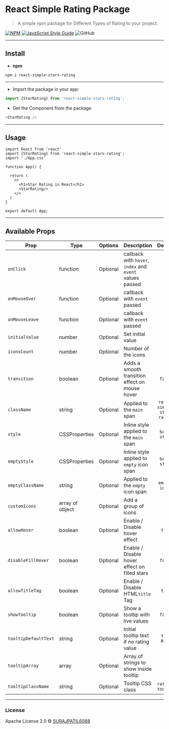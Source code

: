 # React Simple Rating Package

> A simple npm package for Different Types of Rating to your project.

[![NPM](https://img.shields.io/npm/v/react-simple-stars-rating.svg)](https://www.npmjs.com/package/react-simple-stars-rating) [![JavaScript Style Guide](https://img.shields.io/badge/code_style-standard-brightgreen.svg)](https://standardjs.com) ![GitHub](https://img.shields.io/github/license/SURAJPATIL6088/react-simple-stars-rating)

<hr/>

## Install
- <b>npm</b>
```npm
npm i react-simple-stars-rating
```

<hr/>

- Import the package in your app:
```js
import {StarRating} from 'react-simple-stars-rating';
```

- Get the Component from the package
```js
<StarRating />
```
<hr/>

## Usage

```
import React from 'react'
import {StarRating} from 'react-simple-stars-rating';
import './App.css'

function App() {

  return (
    <>
      <h1>Star Rating in React</h1>
      <StarRating/>
    </>
  )
}

export default App;
```

<hr/>

## Available Props

| Prop                 | Type             | Options  | Description                                               |          Default           |
| -------------------- | ---------------- | -------- | --------------------------------------------------------- | :------------------------: |
| `onClick`            | function         | Optional | callback with `hover`, `index` and `event` values passed  |            `-`             |
| `onMouseOver`        | function         | Optional | callback with `event` passed                              |            `-`             |
| `onMouseLeave`       | function         | Optional | callback with `event` passed                              |            `-`             |
| `initialValue`       | number           | Optional | Set initial value                                         |            `0`             |
| `iconsCount`         | number           | Optional | Number of the icons                                       |            `5`             |
| `transition`         | boolean          | Optional | Adds a smooth transition effect on mouse hover            |          `false`           |
| `className`          | string           | Optional | Applied to the `main` span                                | `react-simple-star-rating` |
| `style`              | CSSProperties    | Optional | Inline style applied to the `main` span                   |       `basic style`        |
| `emptyStyle`         | CSSProperties    | Optional | Inline style applied to `empty` icon span                 |       `basic style`        |
| `emptyClassName`     | string           | Optional | Applied to the `empty` icon span                          |       `empty-icons`        |
| `customIcons`        | array of object  | Optional | Add a group of icons                                      |            `[]`            |
| `allowHover`         | boolean          | Optional | Enable / Disable hover effect                             |           `true`           |
| `disableFillHover`   | boolean          | Optional | Enable / Disable hover effect on filled stars             |          `false`           |
| `allowTitleTag`      | boolean          | Optional | Enable / Disable HTML`title` Tag                          |           `true`           |
| `showTooltip`        | boolean          | Optional | Show a tooltip with live values                           |          `false`           |
| `tooltipDefaultText` | string           | Optional | Initial tooltip text if no rating value                   |        `Your Rate`         |
| `tooltipArray`       | array            | Optional | Array of strings to show inside tooltip                   |            `[]`            |
| `tooltipClassName`   | string           | Optional | Tooltip CSS class                                         |      `rating-tooltip`      |
---


### License
Apache License 2.0 © [SURAJPATIL6088](https://github.com/SURAJPATIL6088/)
